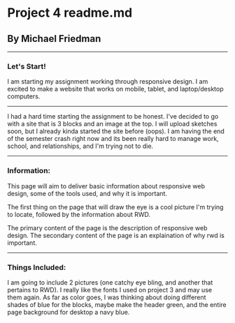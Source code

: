 # Project 4 readme.md
## By Michael Friedman

---

### Let's Start!

I am starting my assignment working through responsive design. I am excited to make a website that works on mobile, tablet, and laptop/desktop computers.

---

I had a hard time starting the assignment to be honest. I've decided to go with a site that is 3 blocks and an image at the top. I will upload sketches soon, but I already kinda started the site before (oops). I am having the end of the semester crash right now and its been really hard to manage work, school, and relationships, and I'm trying not to die.

---

### Information:

This page will aim to deliver basic information about responsive web design, some of the tools used, and why it is important.

The first thing on the page that will draw the eye is a cool picture I'm trying to locate, followed by the information about RWD.

The primary content of the page is the description of responsive web design.
The secondary content of the page is an explaination of why rwd is important.

---

### Things Included:

I am going to include 2 pictures (one catchy eye bling, and another that pertains to RWD).
I really like the fonts I used on project 3 and may use them again.
As far as color goes, I was thinking about doing different shades of blue for the blocks, maybe make the header green, and the entire page background for desktop a navy blue.
